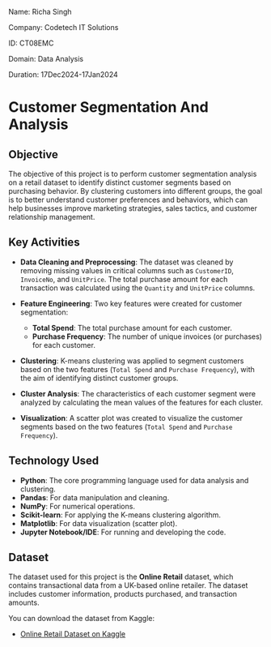 Name: Richa Singh

Company: Codetech IT Solutions

ID: CT08EMC

Domain: Data Analysis

Duration: 17Dec2024-17Jan2024

# Customer Segmentation And Analysis 

## Objective

The objective of this project is to perform customer segmentation analysis on a retail dataset to identify distinct customer segments based on purchasing behavior. By clustering customers into different groups, the goal is to better understand customer preferences and behaviors, which can help businesses improve marketing strategies, sales tactics, and customer relationship management.

## Key Activities

- **Data Cleaning and Preprocessing**: The dataset was cleaned by removing missing values in critical columns such as `CustomerID`, `InvoiceNo`, and `UnitPrice`. The total purchase amount for each transaction was calculated using the `Quantity` and `UnitPrice` columns.
  
- **Feature Engineering**: Two key features were created for customer segmentation:
  - **Total Spend**: The total purchase amount for each customer.
  - **Purchase Frequency**: The number of unique invoices (or purchases) for each customer.

- **Clustering**: K-means clustering was applied to segment customers based on the two features (`Total Spend` and `Purchase Frequency`), with the aim of identifying distinct customer groups.

- **Cluster Analysis**: The characteristics of each customer segment were analyzed by calculating the mean values of the features for each cluster.

- **Visualization**: A scatter plot was created to visualize the customer segments based on the two features (`Total Spend` and `Purchase Frequency`).

## Technology Used

- **Python**: The core programming language used for data analysis and clustering.
- **Pandas**: For data manipulation and cleaning.
- **NumPy**: For numerical operations.
- **Scikit-learn**: For applying the K-means clustering algorithm.
- **Matplotlib**: For data visualization (scatter plot).
- **Jupyter Notebook/IDE**: For running and developing the code.

## Dataset

The dataset used for this project is the **Online Retail** dataset, which contains transactional data from a UK-based online retailer. The dataset includes customer information, products purchased, and transaction amounts.

You can download the dataset from Kaggle:
- [Online Retail Dataset on Kaggle](https://www.kaggle.com/datasets/qiita/online-retail)


